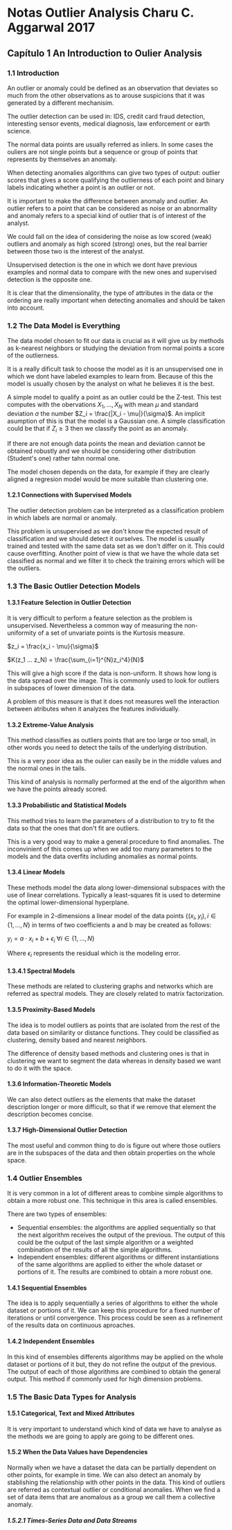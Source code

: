 # Notas Outlier Analysis Charu C. Aggarwal 2017

## Capítulo 1 An Introduction to Oulier Analysis

### 1.1 Introduction
An outlier or anomaly could be defined as an observation that deviates so much from the other observations as to arouse suspicions that it was generated by a different mechanisim.

The outlier detection can be used in: IDS, credit card fraud detection, interesting sensor events, medical diagnosis, law enforcement or earth science.

The normal data points are usually referred as inliers. In some cases the ouliers are not single points but a sequence or group of points that represents by themselves an anomaly.

When detecting anomalies algorithms can give two types of output: outlier scores that gives a score qualifying the outlierness of each point and binary labels indicating whether a point is an outlier or not.

It is important to make the difference between anomaly and outlier. An outlier refers to a point that can be considered as noise or an abnormality and anomaly refers to a special kind of outlier that is of interest of the analyst.

We could fall on the idea of considering the noise as low scored (weak) outliers and anomaly as high scored (strong) ones, but the real barrier between those two is the interest of the analyst.


Unsupervised detection is the one in which we dont have previous examples and normal data to compare with the new ones and supervised detection is the opposite one.

It is clear that the dimensionality, the type of attributes in the data or the ordering are really important when detecting anomalies and should be taken into account.

### 1.2 The Data Model is Everything
The data model chosen to fit our data is crucial as it will give us by methods as k-nearest neighbors or studying the deviation from normal points a score of the outlierness.

It is a really dificult task to choose the model as it is an unsupervised one in which we dont have labeled examples to learn from. Because of this the model is usually chosen by the analyst on what he believes it is the best.

A simple model to qualify a point as an outlier could be the Z-test. This test computes with the obervations $X_1 , ... , X_N$ with mean $\mu$ and standard deviation $\sigma$ the number $Z_i = \frac{|X_i - \mu|}{\sigma}$. An implicit asumption of this is that the model is a Gaussian one. A simple classification could be that if $Z_i \geq 3$ then we classify the point as an anomaly.

If there are not enough data points the mean and deviation cannot be obtained robustly and we should be considering other distribution (Student's one) rather tahn normal one.

The model chosen depends on the data, for example if they are clearly aligned a regresion model would be more suitable than clustering one.

#### 1.2.1 Connections with Supervised Models
The outlier detection problem can be interpreted as a classification problem in which labels are normal or anomaly.

This problem is unsupervised as we don't know the expected result of classification and we should detect it ourselves. The model is usually trained and tested with the same data set as we don't differ on it. This could cause overfitting. Another point of view is that we have the whole data set classified as normal and we filter it to check the training errors which will be the outliers.

### 1.3 The Basic Outlier Detection Models

#### 1.3.1 Feature Selection in Outlier Detection
It is very difficult to perform a feature selection as the problem is unsupervised. Nevertheless a common way of measuring the non-uniformity of a set of unvariate points is the Kurtosis measure.

$z_i = \frac{x_i - \mu}{\sigma}$

$K(z_1 ... z_N) = \frac{\sum_{i=1}^{N}z_i^4}{N}$

This will give a high score if the data is non-uniform. It shows how long is the data spread over the image. This is commonly used to look for outliers in subspaces of lower dimension of the data.

A problem of this measure is that it does not measures well the interaction between atributes when it analyzes the features individually.

#### 1.3.2 Extreme-Value Analysis
This method classifies as outliers points that are too large or too small, in other words you need to detect the tails of the underlying distribution.

This is a very poor idea as the oulier can easily be in the middle values and the normal ones in the tails.

This kind of analysis is normally performed at the end of the algorithm when we have the points already scored.

#### 1.3.3 Probabilistic and Statistical Models
This method tries to learn the parameters of a distribution to try to fit the data so that the ones that don't fit are outliers.

This is a very good way to make a general procedure to find anomalies. The inconvinient of this comes up when we add too many parameters to the models and the data overfits including anomalies as normal points.

#### 1.3.4 Linear Models
These methods model the data along lower-dimensional subspaces with the use of linear correlations. Typically a least-squares fit is used to determine the optimal lower-dimensional hyperplane.

For example in 2-dimensions a linear model of the data points $\{ (x_i,y_i), i\in \{1 , ... , N \}$ in terms of two coefficients a and b may be created as follows:

$y_i = a\cdot x_i + b + \epsilon_i$   $\forall i \in \{1 , ... , N\}$

Where $\epsilon_i$ represents the residual which is the modeling error.

#### 1.3.4.1 Spectral Models
These methods are related to clustering graphs and networks which are referred as spectral models. They are closely related to matrix factorization.

#### 1.3.5 Proximity-Based Models
The idea is to model outliers as points that are isolated from the rest of the data based on similarity or distance functions. They could be classified as clustering, density based and nearest neighbors.

The difference of density based methods and clustering ones is that in clustering we want to segment the data whereas in density based we want to do it with the space.

#### 1.3.6 Information-Theoretic Models
We can also detect outliers as the elements that make the dataset description longer or more difficult, so that if we remove that element the description becomes concise.

#### 1.3.7 High-Dimensional Outlier Detection
The most useful and common thing to do is figure out where those outliers are in the subspaces of the data and then obtain properties on the whole space.

### 1.4 Outlier Ensembles
It is very common in a lot of different areas to combine simple algorithms to obtain a more robust one. This technique in this area is called ensembles.

There are two types of ensembles:
- Sequential ensembles: the algorithms are applied sequentially so that the next algorithm receives the output of the previous. The output of this could be the output of the last simple algorithm or a weighted combination of the results of all the simple algorithms.
- Independent ensembles: different algorithms or different instantiations of the same algorithms are applied to either the whole dataset or portions of it. The results are combined to obtain a more robust one.

#### 1.4.1 Sequential Ensembles
The idea is to apply sequentially a series of algorithms to either the whole dataset or portions of it. We can keep this procedure for a fixed number of iterations or until convergence.
This process could be seen as a refinement of the results data on continuous aproaches.

#### 1.4.2 Independent Ensembles
In this kind of ensembles differents algorithms may be applied on the whole dataset or portions of it but, they do not refine the output of the previous. The output of each of those algorithms are combined to obtain the general output.
This method if commonly used for high dimension problems.

### 1.5 The Basic Data Types for Analysis
#### 1.5.1 Categorical, Text and Mixed Attributes
It is very important to understand which kind of data we have to analyse as the methods we are going to apply are going to be different ones.

#### 1.5.2 When the Data Values have Dependencies
Normally when we have a dataset the data can be partially dependent on other points, for example in time. We can also detect an anomaly by stablishing the relationship with other points in the data. This kind of outliers are referred as contextual outlier or conditional anomalies.
When we find a set of data items that are anomalous as a group we call them a collective anomaly.

##### 1.5.2.1 Times-Series Data and Data Streams
